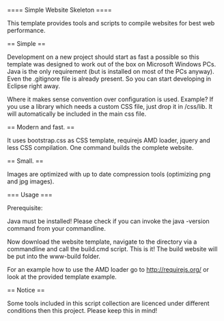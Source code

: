 ==== Simple Website Skeleton ====

This template provides tools and scripts to compile websites for best web performance.

== Simple ==

Development on a new project should start as fast a possible so this template
was designed to work out of the box on Microsoft Windows PCs. Java is the only
requirement (but is installed on most of the PCs anyway). Even the .gitignore file
is already present. So you can start developing in Eclipse right away.

Where it makes sense convention over configuration is used. Example? If you use
a library which needs a custom CSS file, just drop it in /css/lib. It will automatically be included in the main css file.



== Modern and fast. ==

It uses bootstrap.css as CSS template, requirejs AMD loader, jquery and less CSS compilation.
One command builds the complete website.


== Small. ==

Images are optimized with up to date compression tools (optimizing png and jpg images).


=== Usage ===

Prerequisite:

Java must be installed! Please check if you can invoke the java -version command from your commandline.

Now download the website template, navigate to the directory via a commandline and call the build.cmd script.
This is it! The build website will be put into the www-build folder.

For an example how to use the AMD loader go to http://requirejs.org/ or look at the provided template example.

== Notice ==

Some tools included in this script collection are licenced under different conditions then this project. Please keep this in mind!